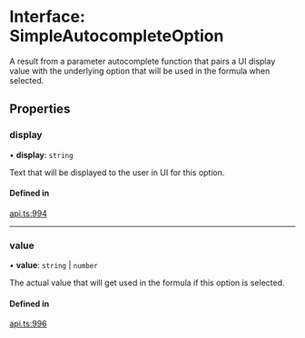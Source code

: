 # Interface: SimpleAutocompleteOption

A result from a parameter autocomplete function that pairs a UI display value with
the underlying option that will be used in the formula when selected.

## Properties

### display

• **display**: `string`

Text that will be displayed to the user in UI for this option.

#### Defined in

[api.ts:994](https://github.com/coda/packs-sdk/blob/main/api.ts#L994)

___

### value

• **value**: `string` \| `number`

The actual value that will get used in the formula if this option is selected.

#### Defined in

[api.ts:996](https://github.com/coda/packs-sdk/blob/main/api.ts#L996)
